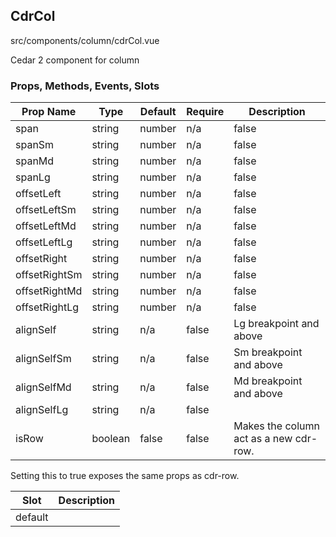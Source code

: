 ## CdrCol


src/components/column/cdrCol.vue


Cedar 2 component for column

### Props, Methods, Events, Slots

Prop Name | Type | Default | Require | Description
--- | --- | --- | --- | ---
span | string|number | n/a | false | Lg breakpoint and above
spanSm | string|number | n/a | false | Sm breakpoint and above
spanMd | string|number | n/a | false | Md breakpoint and above
spanLg | string|number | n/a | false | 
offsetLeft | string|number | n/a | false | Lg breakpoint and above
offsetLeftSm | string|number | n/a | false | Sm breakpoint and above
offsetLeftMd | string|number | n/a | false | Md breakpoint and above
offsetLeftLg | string|number | n/a | false | 
offsetRight | string|number | n/a | false | Lg breakpoint and above
offsetRightSm | string|number | n/a | false | Sm breakpoint and above
offsetRightMd | string|number | n/a | false | Md breakpoint and above
offsetRightLg | string|number | n/a | false | 
alignSelf | string | n/a | false | Lg breakpoint and above
alignSelfSm | string | n/a | false | Sm breakpoint and above
alignSelfMd | string | n/a | false | Md breakpoint and above
alignSelfLg | string | n/a | false | 
isRow | boolean | false | false | Makes the column act as a new cdr-row.
Setting this to true exposes the same props as cdr-row.

Slot | Description
--- | ---
default | 
